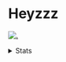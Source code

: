 # Heyzzz  

[![.](https://skillicons.dev/icons?i=js,ts,nextjs,nestjs,mongodb)](https://skillicons.dev)  

<details>
<summary>Stats</summary
<!--START_SECTION:waka-->

```txt
TypeScript   11 hrs 31 mins  ███████████████████████▒░   93.76 %
HTML         27 mins         █░░░░░░░░░░░░░░░░░░░░░░░░   03.67 %
Rust         13 mins         ▒░░░░░░░░░░░░░░░░░░░░░░░░   01.83 %
Bash         5 mins          ▒░░░░░░░░░░░░░░░░░░░░░░░░   00.74 %
Markdown     0 secs          ░░░░░░░░░░░░░░░░░░░░░░░░░   00.00 %
```

<!--END_SECTION:waka-->
</details>
